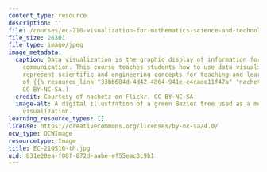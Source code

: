 ```yaml
---
content_type: resource
description: ''
file: /courses/ec-210-visualization-for-mathematics-science-and-technology-education-spring-2016/831e28eaf08f872daabeef55eac3c9b1_EC-210S16-th.jpg
file_size: 26301
file_type: image/jpeg
image_metadata:
  caption: Data visualization is the graphic display of information for analysis and
    communication. This course teaches students how to use data visualization to effectively
    represent scientific and engineering concepts for teaching and learning. (Courtesy
    of {{% resource_link "33bb684d-4d42-4864-941e-e4caee11f47a" "nachetz" %}} on Flickr.
    CC BY-NC-SA.)
  credit: Courtesy of nachetz on Flickr. CC BY-NC-SA.
  image-alt: A digital illustration of a green Bezier tree used as a method of data
    visualization.
learning_resource_types: []
license: https://creativecommons.org/licenses/by-nc-sa/4.0/
ocw_type: OCWImage
resourcetype: Image
title: EC-210S16-th.jpg
uid: 831e28ea-f08f-872d-aabe-ef55eac3c9b1
---
```

